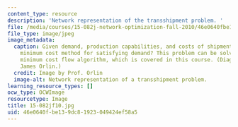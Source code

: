 ```yaml
---
content_type: resource
description: 'Network representation of the transshipment problem. '
file: /media/courses/15-082j-network-optimization-fall-2010/46e0640fbe139dc81923049424ef58a5_15-082jf10.jpg
file_type: image/jpeg
image_metadata:
  caption: Given demand, production capabilities, and costs of shipment, what is the
    minimum cost method for satisfying demand? This problem can be solved using a
    minimum cost flow algorithm, which is covered in this course. (Diagram by Prof.
    James Orlin.)
  credit: Image by Prof. Orlin
  image-alt: Network representation of a transshipment problem.
learning_resource_types: []
ocw_type: OCWImage
resourcetype: Image
title: 15-082jf10.jpg
uid: 46e0640f-be13-9dc8-1923-049424ef58a5
---
```

